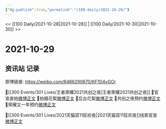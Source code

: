```yaml
---
{"dg-publish":true,"permalink":"/100-daily/2021-10-29/"}
---
```



<< [[100 Daily/2021-10-28\|2021-10-28]] | [[100 Daily/2021-10-30\|2021-10-30]] >>

# 2021-10-29

## 资讯站 记录

原博链接: https://weibo.com/6466290670/KF1D4yGOr

🌟[[300 Events/301 Lives/王者荣耀2021共创之夜\|王者荣耀2021共创之夜]]
💫官宣直拍[微博正文](https://m.weibo.cn/6466290670/4697634768159986)
💫拍摄花絮[微博正文](https://m.weibo.cn/6466290670/4697633970979575)
💫后台花絮[微博正文](https://m.weibo.cn/6466290670/4697635673868247)
💫共创之夜预约[微博正文](https://m.weibo.cn/6466290670/4697734130959531)
💫荣耀又一年预约[微博正文](https://m.weibo.cn/6466290670/4697734550128054)

🌟[[300 Events/301 Lives/2021天猫双11狂欢夜\|2021天猫双11狂欢夜]]线索官宣[微博正文](https://m.weibo.cn/6466290670/4697639176112682)
